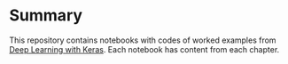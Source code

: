 # Summary
This repository contains notebooks with codes of worked examples from [Deep Learning with Keras](https://www.amazon.com/Deep-Learning-Keras-Implementing-learning/dp/1787128423/ref=sr_1_5?crid=1U801ZOV7Q5VM&amp;dchild=1&amp;keywords=deep+learning+with+keras&amp;qid=1593004918&amp;sprefix=deep+learning+with%2Caps%2C168&amp;sr=8-5). Each notebook has content from each chapter.
